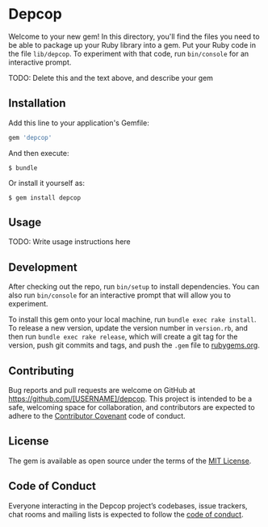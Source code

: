# Depcop

Welcome to your new gem! In this directory, you'll find the files you need to be able to package up your Ruby library into a gem. Put your Ruby code in the file `lib/depcop`. To experiment with that code, run `bin/console` for an interactive prompt.

TODO: Delete this and the text above, and describe your gem

## Installation

Add this line to your application's Gemfile:

```ruby
gem 'depcop'
```

And then execute:

    $ bundle

Or install it yourself as:

    $ gem install depcop

## Usage

TODO: Write usage instructions here

## Development

After checking out the repo, run `bin/setup` to install dependencies. You can also run `bin/console` for an interactive prompt that will allow you to experiment.

To install this gem onto your local machine, run `bundle exec rake install`. To release a new version, update the version number in `version.rb`, and then run `bundle exec rake release`, which will create a git tag for the version, push git commits and tags, and push the `.gem` file to [rubygems.org](https://rubygems.org).

## Contributing

Bug reports and pull requests are welcome on GitHub at https://github.com/[USERNAME]/depcop. This project is intended to be a safe, welcoming space for collaboration, and contributors are expected to adhere to the [Contributor Covenant](http://contributor-covenant.org) code of conduct.

## License

The gem is available as open source under the terms of the [MIT License](https://opensource.org/licenses/MIT).

## Code of Conduct

Everyone interacting in the Depcop project’s codebases, issue trackers, chat rooms and mailing lists is expected to follow the [code of conduct](https://github.com/[USERNAME]/depcop/blob/master/CODE_OF_CONDUCT.md).
